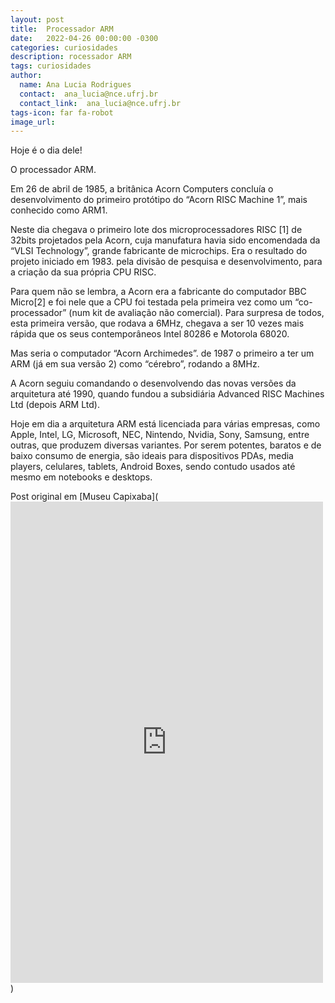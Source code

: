 ```yaml
---
layout: post
title:  Processador ARM
date:   2022-04-26 00:00:00 -0300
categories: curiosidades
description: rocessador ARM
tags: curiosidades
author: 
  name: Ana Lucia Rodrigues
  contact:  ana_lucia@nce.ufrj.br
  contact_link:  ana_lucia@nce.ufrj.br
tags-icon: far fa-robot
image_url:
---
```



Hoje é o dia dele!


O processador ARM.


Em 26 de abril de 1985, a britânica Acorn Computers concluía o desenvolvimento do primeiro protótipo do “Acorn RISC Machine 1”, mais conhecido como ARM1.


Neste dia chegava o primeiro lote dos microprocessadores RISC [1] de 32bits projetados pela Acorn, cuja manufatura havia sido encomendada da “VLSI Technology”, grande fabricante de microchips. Era o resultado do projeto iniciado em 1983. pela divisão de pesquisa e desenvolvimento, para a criação da sua própria CPU RISC.


Para quem não se lembra, a Acorn era a fabricante do computador BBC Micro[2] e foi nele que a CPU foi testada pela primeira vez como um “co-processador” (num kit de avaliação não comercial). Para surpresa de todos, esta primeira versão, que rodava a 6MHz, chegava a ser 10 vezes mais rápida que os seus contemporâneos Intel 80286 e Motorola 68020.


Mas seria o computador “Acorn Archimedes”. de 1987 o primeiro a ter um ARM (já em sua versão 2) como “cérebro”, rodando a 8MHz.


A Acorn seguiu comandando o desenvolvendo das novas versões da arquitetura até 1990, quando fundou a subsidiária Advanced RISC Machines Ltd (depois ARM Ltd). 


Hoje em dia a arquitetura ARM está licenciada para várias empresas, como Apple, Intel, LG, Microsoft, NEC, Nintendo, Nvidia, Sony, Samsung, entre outras, que produzem diversas variantes. Por serem potentes, baratos e de baixo consumo de energia, são ideais para dispositivos PDAs, media players, celulares, tablets, Android Boxes, sendo contudo usados até mesmo em notebooks e desktops.


Post original em [Museu Capixaba](<iframe src="https://www.facebook.com/plugins/post.php?href=https%3A%2F%2Fwww.facebook.com%2Fmuseucapixaba%2Fposts%2F528886018908857&show_text=true&width=500" width="500" height="770" style="border:none;overflow:hidden" scrolling="no" frameborder="0" allowfullscreen="true" allow="autoplay; clipboard-write; encrypted-media; picture-in-picture; web-share"></iframe>)

